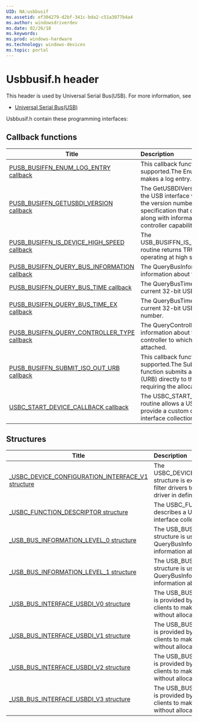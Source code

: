 ```yaml
---
UID: NA:usbbusif
ms.assetid: ef304279-d2bf-341c-bda2-c51a3077b4a4
ms.author: windowsdriverdev
ms.date: 02/26/18
ms.keywords: 
ms.prod: windows-hardware
ms.technology: windows-devices
ms.topic: portal
---
```


# Usbbusif.h header



This header is used by Universal Serial Bus(USB). For more information, see
- [Universal Serial Bus(USB)](../_usbref/index.md)

Usbbusif.h contain these programming interfaces:


## Callback functions

| Title   | Description   |
| ---- |:---- |
| [PUSB_BUSIFFN_ENUM_LOG_ENTRY callback](nc-usbbusif-pusb_busiffn_enum_log_entry.md) | This callback function is not supported.The EnumLogEntry routine makes a log entry. |
| [PUSB_BUSIFFN_GETUSBDI_VERSION callback](nc-usbbusif-pusb_busiffn_getusbdi_version.md) | The GetUSBDIVersion routine returns the USB interface version number and the version number of the USB specification that defines the interface, along with information about host controller capabilities. |
| [PUSB_BUSIFFN_IS_DEVICE_HIGH_SPEED callback](nc-usbbusif-pusb_busiffn_is_device_high_speed.md) | The USB_BUSIFFN_IS_DEVICE_HIGH_SPEED routine returns TRUE if the device is operating at high speed. |
| [PUSB_BUSIFFN_QUERY_BUS_INFORMATION callback](nc-usbbusif-pusb_busiffn_query_bus_information.md) | The QueryBusInformation routine gets information about the bus. |
| [PUSB_BUSIFFN_QUERY_BUS_TIME callback](nc-usbbusif-pusb_busiffn_query_bus_time.md) | The QueryBusTime function gets the current 32-bit USB frame number. |
| [PUSB_BUSIFFN_QUERY_BUS_TIME_EX callback](nc-usbbusif-pusb_busiffn_query_bus_time_ex.md) | The QueryBusTimeEx routine gets the current 32-bit USB micro-frame number. |
| [PUSB_BUSIFFN_QUERY_CONTROLLER_TYPE callback](nc-usbbusif-pusb_busiffn_query_controller_type.md) | The QueryControllerType routine gets information about the USB host controller to which the USB device is attached. |
| [PUSB_BUSIFFN_SUBMIT_ISO_OUT_URB callback](nc-usbbusif-pusb_busiffn_submit_iso_out_urb.md) | This callback function is not supported.The SubmitIsoOutUrb function submits a USB request block (URB) directly to the bus driver without requiring the allocation of an IRP. |
| [USBC_START_DEVICE_CALLBACK callback](nc-usbbusif-usbc_start_device_callback.md) | The USBC_START_DEVICE_CALLBACK routine allows a USB client driver to provide a custom definition of the interface collections on a device. |

## Structures

| Title   | Description   |
| ---- |:---- |
| [_USBC_DEVICE_CONFIGURATION_INTERFACE_V1 structure](ns-usbbusif-_usbc_device_configuration_interface_v1.md) | The USBC_DEVICE_CONFIGURATION_INTERFACE_V1 structure is exposed by the vendor-supplied filter drivers to assist the USB generic parent driver in defining interface collections. |
| [_USBC_FUNCTION_DESCRIPTOR structure](ns-usbbusif-_usbc_function_descriptor.md) | The USBC_FUNCTION_DESCRIPTOR structure describes a USB function and its associated interface collection. |
| [_USB_BUS_INFORMATION_LEVEL_0 structure](ns-usbbusif-_usb_bus_information_level_0.md) | The USB_BUS_INFORMATION_LEVEL_0 structure is used in conjunction with the QueryBusInformation interface routine to report information about the bus. |
| [_USB_BUS_INFORMATION_LEVEL_1 structure](ns-usbbusif-_usb_bus_information_level_1.md) | The USB_BUS_INFORMATION_LEVEL_1 structure is used in conjunction with the QueryBusInformation interface routine to report information about the bus. |
| [_USB_BUS_INTERFACE_USBDI_V0 structure](ns-usbbusif-_usb_bus_interface_usbdi_v0.md) | The USB_BUS_INTERFACE_USBDI_V0 structure is provided by the USB hub driver to allow USB clients to make direct calls to the hub driver without allocating IRPs. |
| [_USB_BUS_INTERFACE_USBDI_V1 structure](ns-usbbusif-_usb_bus_interface_usbdi_v1.md) | The USB_BUS_INTERFACE_USBDI_V1 structure is provided by the USB hub driver to allow USB clients to make direct calls to the hub driver without allocating IRPs. |
| [_USB_BUS_INTERFACE_USBDI_V2 structure](ns-usbbusif-_usb_bus_interface_usbdi_v2.md) | The USB_BUS_INTERFACE_USBDI_V2 structure is provided by the USB hub driver to allow USB clients to make direct calls to the hub driver without allocating IRPs. |
| [_USB_BUS_INTERFACE_USBDI_V3 structure](ns-usbbusif-_usb_bus_interface_usbdi_v3.md) | The USB_BUS_INTERFACE_USBDI_V3 structure is provided by the USB hub driver to allow USB clients to make direct calls to the hub driver without allocating IRPs. |
